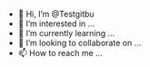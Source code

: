 - 👋 Hi, I’m @Testgitbu
- 👀 I’m interested in ...
- 🌱 I’m currently learning ...
- 💞️ I’m looking to collaborate on ...
- 📫 How to reach me ...

<!---
Testgitbu/Testgitbu is a ✨ special ✨ repository because its `README.md` (this file) appears on your GitHub profile.
You can click the Preview link to take a look at your changes.
--->
